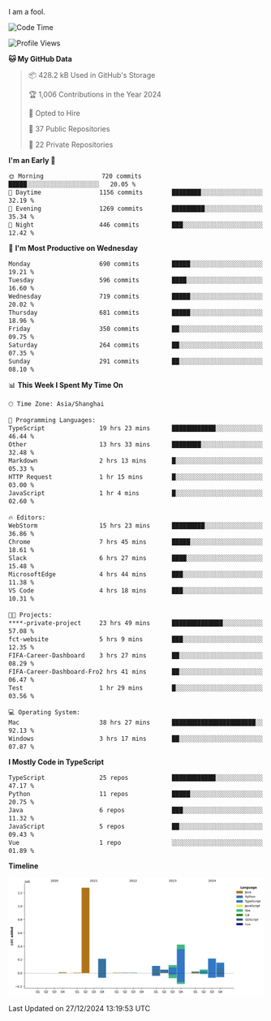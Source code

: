 I am a fool.

<!--START_SECTION:waka-->
![Code Time](http://img.shields.io/badge/Code%20Time-2%2C348%20hrs%2048%20mins-blue)

![Profile Views](http://img.shields.io/badge/Profile%20Views-0-blue)

**🐱 My GitHub Data** 

> 📦 428.2 kB Used in GitHub's Storage 
 > 
> 🏆 1,006 Contributions in the Year 2024
 > 
> 💼 Opted to Hire
 > 
> 📜 37 Public Repositories 
 > 
> 🔑 22 Private Repositories 
 > 
**I'm an Early 🐤** 

```text
🌞 Morning                720 commits         █████░░░░░░░░░░░░░░░░░░░░   20.05 % 
🌆 Daytime                1156 commits        ████████░░░░░░░░░░░░░░░░░   32.19 % 
🌃 Evening                1269 commits        █████████░░░░░░░░░░░░░░░░   35.34 % 
🌙 Night                  446 commits         ███░░░░░░░░░░░░░░░░░░░░░░   12.42 % 
```
📅 **I'm Most Productive on Wednesday** 

```text
Monday                   690 commits         █████░░░░░░░░░░░░░░░░░░░░   19.21 % 
Tuesday                  596 commits         ████░░░░░░░░░░░░░░░░░░░░░   16.60 % 
Wednesday                719 commits         █████░░░░░░░░░░░░░░░░░░░░   20.02 % 
Thursday                 681 commits         █████░░░░░░░░░░░░░░░░░░░░   18.96 % 
Friday                   350 commits         ██░░░░░░░░░░░░░░░░░░░░░░░   09.75 % 
Saturday                 264 commits         ██░░░░░░░░░░░░░░░░░░░░░░░   07.35 % 
Sunday                   291 commits         ██░░░░░░░░░░░░░░░░░░░░░░░   08.10 % 
```


📊 **This Week I Spent My Time On** 

```text
🕑︎ Time Zone: Asia/Shanghai

💬 Programming Languages: 
TypeScript               19 hrs 23 mins      ████████████░░░░░░░░░░░░░   46.44 % 
Other                    13 hrs 33 mins      ████████░░░░░░░░░░░░░░░░░   32.48 % 
Markdown                 2 hrs 13 mins       █░░░░░░░░░░░░░░░░░░░░░░░░   05.33 % 
HTTP Request             1 hr 15 mins        █░░░░░░░░░░░░░░░░░░░░░░░░   03.00 % 
JavaScript               1 hr 4 mins         █░░░░░░░░░░░░░░░░░░░░░░░░   02.60 % 

🔥 Editors: 
WebStorm                 15 hrs 23 mins      █████████░░░░░░░░░░░░░░░░   36.86 % 
Chrome                   7 hrs 45 mins       █████░░░░░░░░░░░░░░░░░░░░   18.61 % 
Slack                    6 hrs 27 mins       ████░░░░░░░░░░░░░░░░░░░░░   15.48 % 
MicrosoftEdge            4 hrs 44 mins       ███░░░░░░░░░░░░░░░░░░░░░░   11.38 % 
VS Code                  4 hrs 18 mins       ███░░░░░░░░░░░░░░░░░░░░░░   10.31 % 

🐱‍💻 Projects: 
****-private-project     23 hrs 49 mins      ██████████████░░░░░░░░░░░   57.08 % 
fct-website              5 hrs 9 mins        ███░░░░░░░░░░░░░░░░░░░░░░   12.35 % 
FIFA-Career-Dashboard    3 hrs 27 mins       ██░░░░░░░░░░░░░░░░░░░░░░░   08.29 % 
FIFA-Career-Dashboard-Fro2 hrs 41 mins       ██░░░░░░░░░░░░░░░░░░░░░░░   06.47 % 
Test                     1 hr 29 mins        █░░░░░░░░░░░░░░░░░░░░░░░░   03.56 % 

💻 Operating System: 
Mac                      38 hrs 27 mins      ███████████████████████░░   92.13 % 
Windows                  3 hrs 17 mins       ██░░░░░░░░░░░░░░░░░░░░░░░   07.87 % 
```

**I Mostly Code in TypeScript** 

```text
TypeScript               25 repos            ████████████░░░░░░░░░░░░░   47.17 % 
Python                   11 repos            █████░░░░░░░░░░░░░░░░░░░░   20.75 % 
Java                     6 repos             ███░░░░░░░░░░░░░░░░░░░░░░   11.32 % 
JavaScript               5 repos             ██░░░░░░░░░░░░░░░░░░░░░░░   09.43 % 
Vue                      1 repo              ░░░░░░░░░░░░░░░░░░░░░░░░░   01.89 % 
```



**Timeline**

![Lines of Code chart](https://raw.githubusercontent.com/VeejaLiu/VeejaLiu/master/assets/bar_graph.png)


 Last Updated on 27/12/2024 13:19:53 UTC
<!--END_SECTION:waka-->
